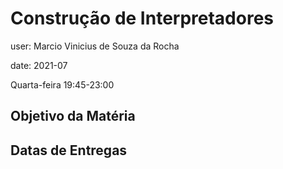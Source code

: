 # Construção de Interpretadores

user: Marcio Vinicius de Souza da Rocha

date: 2021-07

Quarta-feira 19:45-23:00


## Objetivo da Matéria

## Datas de Entregas




